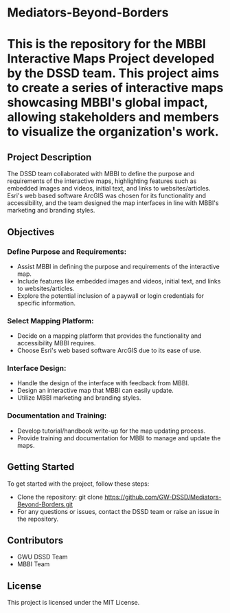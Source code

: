 # Mediators-Beyond-Borders

# This is the repository for the MBBI Interactive Maps Project developed by the DSSD team. This project aims to create a series of interactive maps showcasing MBBI's global impact, allowing stakeholders and members to visualize the organization's work.

## Project Description
The DSSD team collaborated with MBBI to define the purpose and requirements of the interactive maps, highlighting features such as embedded images and videos, initial text, and links to websites/articles. Esri's web based software ArcGIS was chosen for its functionality and accessibility, and the team designed the map interfaces in line with MBBI's marketing and branding styles.

## Objectives
### Define Purpose and Requirements:

- Assist MBBI in defining the purpose and requirements of the interactive map.
- Include features like embedded images and videos, initial text, and links to websites/articles.
- Explore the potential inclusion of a paywall or login credentials for specific information.

### Select Mapping Platform:
- Decide on a mapping platform that provides the functionality and accessibility MBBI requires.
- Choose Esri's web based software ArcGIS  due to its ease of use.

### Interface Design:
- Handle the design of the interface with feedback from MBBI.
- Design an interactive map that MBBI can easily update.
- Utilize MBBI marketing and branding styles.

### Documentation and Training:
- Develop tutorial/handbook write-up for the map updating process.
- Provide training and documentation for MBBI to manage and update the maps.

## Getting Started
To get started with the project, follow these steps:

- Clone the repository: git clone https://github.com/GW-DSSD/Mediators-Beyond-Borders.git
- For any questions or issues, contact the DSSD team or raise an issue in the repository.

## Contributors
- GWU DSSD Team
- MBBI Team

## License
This project is licensed under the MIT License. 
